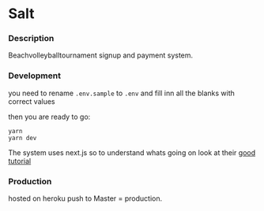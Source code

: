 # Salt

### Description

Beachvolleyballtournament signup and payment system.

### Development

you need to rename `.env.sample` to `.env` and fill inn all the blanks with correct values

then you are ready to go:

```
yarn
yarn dev
```

The system uses next.js so to understand whats going on look at their [good tutorial](https://nextjs.org/learn)

### Production

hosted on heroku
push to Master = production.
